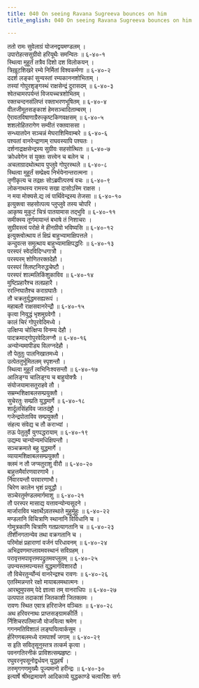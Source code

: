 ```yaml
---
title: 040 On seeing Ravana Sugreeva bounces on him
title_english: 040 On seeing Ravana Sugreeva bounces on him

---
```

<div class="audioEmbed"  caption="श्रीराम-हरिसीताराममूर्ति-घनपाठिभ्यां वचनम्" src="https://archive.org/download/Ramayana-recitation-Sriram-harisItArAmamUrti-Ghanapaati-v2/Kanda_6/Kanda_6_YK-040-On_seeing_Ravana_Sugreeva_bounces_on_him_0.mp3"></div>

ततो रामः सुवेलाग्रं योजनद्वयमण्डलम् ।  
उपारोहत्ससुग्रीवो हरियूथैः समन्वितः ॥ ६-४०-१  
स्थित्वा मुहूर्तं तत्रैव दिशो दश विलोकयन् ।  
त्रिख़ूटशिखरे रम्ये निर्मितां विश्वकर्मणा ॥ ६-४०-२  
ददर्श लङ्कां सुन्यस्तां रम्यकाननशोभिताम् ।  
तस्यां गोपुरशृङ्गस्थं राक्षसेन्द्रं दुरासदम् ॥ ६-४०-३  
श्वेतचामरपर्यन्तं विजयच्चत्रशोभितम् ।  
रक्तचन्दनसंलिप्तं रक्ताभरणभूषितम् ॥ ६-४०-४  
वीलजीमूतसङ्काशं हेमसञ्चादिताम्बरम् ।  
ऐरावतविषाणाग्रैरुत्कृष्टकिणवक्षसम् ॥ ६-४०-५  
शशलोहितरागेण सम्वीतं रक्तवाससा ।  
सन्ध्यातपेन सञ्चन्नं मेघराशिमिवाम्बरे ॥ ६-४०-६  
पश्यतां वानरेन्द्राणाम् राघवस्यापि पश्यतः ।  
दर्शनाद्राक्षसेन्द्रस्य सुग्रीवः सहसोत्थितः ॥ ६-४०-७  
क्रोधवेगेन सं युक्तः सत्त्वेन च बलेन च ।  
अचलाग्रादथोत्थाय पुप्लुवे गोपुरस्थले ॥ ६-४०-८  
स्थित्वा मुहूर्तं सम्प्रेक्ष्य निर्भयेनान्तरात्मना ।  
तृणीकृत्य च तद्रक्षः सोऽब्रवीत्परुषं वचः ॥ ६-४०-९  
लोकनाथस्य रामस्य सखा दासोऽस्मि राक्षस ।  
न मया मोक्यसे.द्य त्वं पार्थिवेन्द्रस्य तेजसा ॥ ६-४०-१०  
इत्युक्त्वा सहसोत्पत्य प्लुप्लुवे तस्य चोपरि ।  
आकृष्य मुकुटं चित्रं पातयामास तद्भुवि ॥ ६-४०-११  
समीक्स्य तूर्णमायान्तं बभाषे तं निशाचरः ।  
सुग्रीवस्त्वं परोक्षे मे हीनग्रीवो भविष्यसि ॥ ६-४०-१२  
इत्युक्त्वोत्थाय तं क्षिप्रं बाहुभ्यामाक्षिपत्तले ।  
कन्दुवत्स समुत्थाय बाहुभ्यामाक्षिपद्धरिः ॥ ६-४०-१३  
परस्परं स्वेदविदिग्धगात्रौ ।  
परस्परम् शोणितरक्तदेहौ ।  
परस्परं श्लिष्टनिरुद्धचेष्टौ ।  
परस्परं शाल्मलिकिंशुकाविव ॥ ६-४०-१४  
मुष्टिप्रहारैश्च तलप्रहारै ।  
ररत्निघातैश्च कराग्रघातैः ।  
तौ चक्रतुर्युद्धमसह्यरूपं ।  
महाबलौ राक्षसवानरेन्द्रौ ॥ ६-४०-१५  
कृत्वा नियुद्धं भृशमुग्रवेगौ ।  
कालं चिरं गोपुरवेदिमध्ये ।  
उत्क्षिप्य चोत्क्षिप्य विनम्य देहौ ।  
पादक्रमाद्गोपुरवेदिलग्नौ ॥ ६-४०-१६  
अन्योन्यमापीड्य विलग्नदेहौ ।  
तौ पेतुतुः पालनिखातमध्ये ।  
उत्पेततुर्भूमितलम् स्पृशन्तौ ।  
स्थित्वा मुहूर्तं त्वभिनिःश्वसन्तौ ॥ ६-४०-१७  
आलिङ्ग्य चालिङ्ग़्य च बाहुयोक्त्रैः ।  
संयोजयामासतुराहवे तौ ।  
सम्रम्भशिक्षाबलसम्प्रयुक्तौ ।  
सुचेरतुः सम्प्रति युद्धमार्गे ॥ ६-४०-१८  
शार्दूलसिंहविव जातदंष्ट्रौ ।  
गजेन्द्रपोताविव सम्प्रयुक्तौ ।  
संहत्य संवेद्य च तौ कराभ्यां ।  
तऊ पेतुतुर्वै युगपद्धरायाम् ॥ ६-४०-१९  
उद्यम्य चान्योन्यमधिक्षिपन्तौ ।  
सञ्चक्रमाते बहु युद्धमार्गे ।  
व्यायामशिक्षाबलसम्प्रयुक्तौ ।  
क्लमं न तौ जग्मतुराशु वीरौ ॥ ६-४०-२०  
बाहुत्तमैर्वारणवारणाभै ।  
र्निवारयन्तौ परवारणाभौ।  
चिरेण कालेन भृशं प्रयुद्धौ ।  
सञ्चेरतुर्मण्डलमार्गमाशु ॥ ६-४०-२१  
तौ परस्पर मासाद्य यत्तावन्योन्यसूदने ।  
मार्जाराविव भक्षार्थेऽवतस्थाते मुहुर्मुहुः ॥ ६-४०-२२  
मण्डलानि विचित्राणि स्थानानि विविधानि च ।  
गोमूत्रकाणि चित्राणि गतप्रत्यागतानि च ॥ ६-४०-२३  
तीर्शीनगतान्येव तथा वक्रगतानि च ।  
परिमोक्षं प्रहाराणां वर्जनं परिधावनम् ॥ ६-४०-२४  
अभिद्रवणमाप्लावमवस्थानं सविग्रहम् ।  
परावृत्तमपावृत्तमपद्रुतमवप्लुतम् ॥ ६-४०-२५  
उपन्यस्तमपन्यस्तं युद्धमार्गविशारदौ ।  
तौ विचेरतुर्न्योन्यं वानरेन्द्रश्च रावणः ॥ ६-४०-२६  
एतस्मिन्नन्तरे रक्षो मायाबलमथात्मनः ।  
आरब्दुमुपसम् पेदे ज्ञात्वा तम् वानराधिपः ॥ ६-४०-२७  
उत्पपात तदाकाशं जितकाशी जितक्लमः ।  
रावणः स्थित एवात्र हरिराजेन वञ्चितः ॥ ६-४०-२८  
अथ हरिवरनाथः प्राप्तसङ्ग्रामकीर्ति ।  
र्निशिचरपतिमाजौ योजयित्वा श्रमेण ।  
गगनमतिविशालं लङ्घयित्वार्कसूम ।  
र्हरिगणबलमध्ये रामपार्श्वं जगाम् ॥ ६-४०-२९  
स इति सवितृसूनुस्तत्र तत्कर्म कृत्वा ।  
पवनगतिरनीकं प्राविशत्सम्प्रहृष्टः ।  
रघुवरनृपसूनोद्वर्धयन् युद्धहर्षं ।  
तरुमृगगणमुख्यैः पूज्यमानो हरीन्द्रः ॥ ६-४०-३०  
इत्यार्षे श्रीमद्रामायणे आदिकाव्ये युद्धकाण्डे चत्वारिंशः सर्गः